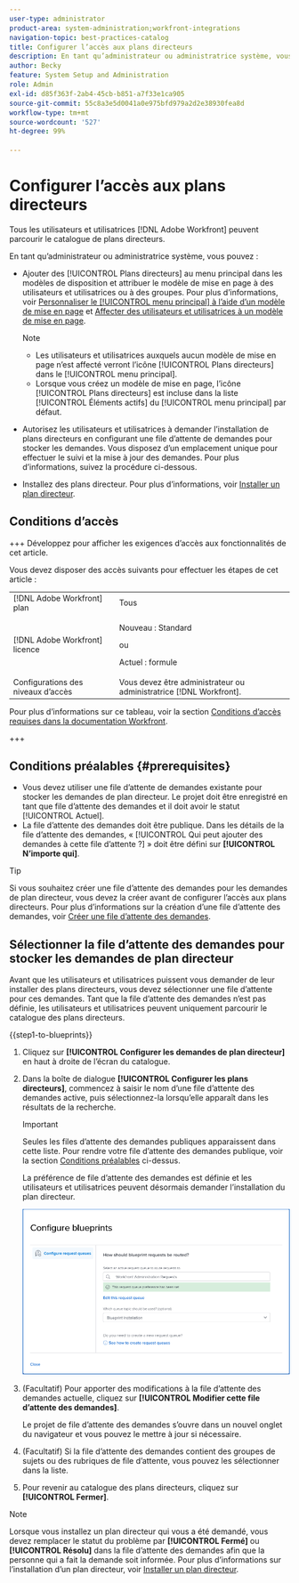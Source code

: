 ```yaml
---
user-type: administrator
product-area: system-administration;workfront-integrations
navigation-topic: best-practices-catalog
title: Configurer l’accès aux plans directeurs
description: En tant qu’administrateur ou administratrice système, vous pouvez autoriser les utilisateurs et utilisatrices à demander l’installation de plans directeurs en configurant une file d’attente de demandes pour stocker les demandes. Vous disposez d’un emplacement unique pour effectuer le suivi et la mise à jour des demandes.
author: Becky
feature: System Setup and Administration
role: Admin
exl-id: d85f363f-2ab4-45cb-b851-a7f33e1ca905
source-git-commit: 55c8a3e5d0041a0e975bfd979a2d2e38930fea8d
workflow-type: tm+mt
source-wordcount: '527'
ht-degree: 99%

---
```


# Configurer l’accès aux plans directeurs

Tous les utilisateurs et utilisatrices [!DNL Adobe Workfront] peuvent parcourir le catalogue de plans directeurs.

En tant qu’administrateur ou administratrice système, vous pouvez :

* Ajouter des [!UICONTROL Plans directeurs] au menu principal dans les modèles de disposition et attribuer le modèle de mise en page à des utilisateurs et utilisatrices ou à des groupes. Pour plus d’informations, voir [Personnaliser le [!UICONTROL menu principal] à l’aide d’un modèle de mise en page](/help/quicksilver/administration-and-setup/customize-workfront/use-layout-templates/customize-main-menu.md) et [Affecter des utilisateurs et utilisatrices à un modèle de mise en page](/help/quicksilver/administration-and-setup/customize-workfront/use-layout-templates/assign-users-to-layout-template.md).

  >[!NOTE]
  >
  >* Les utilisateurs et utilisatrices auxquels aucun modèle de mise en page n’est affecté verront l’icône [!UICONTROL Plans directeurs] dans le [!UICONTROL menu principal].
  >* Lorsque vous créez un modèle de mise en page, l’icône [!UICONTROL Plans directeurs] est incluse dans la liste [!UICONTROL Éléments actifs] du [!UICONTROL menu principal] par défaut.


* Autorisez les utilisateurs et utilisatrices à demander l’installation de plans directeurs en configurant une file d’attente de demandes pour stocker les demandes. Vous disposez d’un emplacement unique pour effectuer le suivi et la mise à jour des demandes. Pour plus d’informations, suivez la procédure ci-dessous.
* Installez des plans directeur. Pour plus d’informations, voir [Installer un plan directeur](../../administration-and-setup/blueprints/blueprints-install.md).

## Conditions d’accès

+++ Développez pour afficher les exigences d’accès aux fonctionnalités de cet article.

Vous devez disposer des accès suivants pour effectuer les étapes de cet article :

<table style="table-layout:auto"> 
 <col> 
 <col> 
 <tbody> 
  <tr> 
   <td role="rowheader">[!DNL Adobe Workfront] plan</td> 
   <td>Tous</td> 
  </tr> 
  <tr> 
   <td role="rowheader">[!DNL Adobe Workfront] licence</td> 
   <td>
   <p>Nouveau : Standard</p>
   <p>ou</p>
   <p>Actuel : formule</p></td> 
  </tr> 
  <tr> 
   <td role="rowheader">Configurations des niveaux d’accès</td> 
   <td>Vous devez être administrateur ou administratrice [!DNL Workfront]. </td> 
  </tr> 
 </tbody> 
</table>

Pour plus d’informations sur ce tableau, voir la section [Conditions d’accès requises dans la documentation Workfront](/help/quicksilver/administration-and-setup/add-users/access-levels-and-object-permissions/access-level-requirements-in-documentation.md).

+++

## Conditions préalables {#prerequisites}

* Vous devez utiliser une file d’attente de demandes existante pour stocker les demandes de plan directeur. Le projet doit être enregistré en tant que file d’attente des demandes et il doit avoir le statut [!UICONTROL Actuel].
* La file d’attente des demandes doit être publique. Dans les détails de la file d’attente des demandes, « [!UICONTROL Qui peut ajouter des demandes à cette file d’attente ?] » doit être défini sur **[!UICONTROL N’importe qui]**.

>[!TIP]
>
>Si vous souhaitez créer une file d’attente des demandes pour les demandes de plan directeur, vous devez la créer avant de configurer l’accès aux plans directeurs. Pour plus d’informations sur la création d’une file d’attente des demandes, voir [Créer une file d’attente des demandes](../../manage-work/requests/create-and-manage-request-queues/create-request-queue.md).

## Sélectionner la file d’attente des demandes pour stocker les demandes de plan directeur

Avant que les utilisateurs et utilisatrices puissent vous demander de leur installer des plans directeurs, vous devez sélectionner une file d’attente pour ces demandes. Tant que la file d’attente des demandes n’est pas définie, les utilisateurs et utilisatrices peuvent uniquement parcourir le catalogue des plans directeurs.

{{step1-to-blueprints}}

1. Cliquez sur **[!UICONTROL Configurer les demandes de plan directeur]** en haut à droite de l’écran du catalogue.

   <!--
   <li value="3" data-mc-conditions="QuicksilverOrClassic.Draft mode"> <p>In the <strong>Configure blueprints</strong> dialog, ensure that the <strong>Configure request queues</strong> tab is selected.</p> </li>
   -->

1. Dans la boîte de dialogue **[!UICONTROL Configurer les plans directeurs]**, commencez à saisir le nom d’une file d’attente des demandes active, puis sélectionnez-la lorsqu’elle apparaît dans les résultats de la recherche.

   >[!IMPORTANT]
   >
   >Seules les files d’attente des demandes publiques apparaissent dans cette liste. Pour rendre votre file d’attente des demandes publique, voir la section [Conditions préalables](#prerequisites) ci-dessus.

   La préférence de file d’attente des demandes est définie et les utilisateurs et utilisatrices peuvent désormais demander l’installation du plan directeur.

   ![Configurer une file d’attente des demandes](assets/Blueprints_access_setup_request_queue.png)

1. (Facultatif) Pour apporter des modifications à la file d’attente des demandes actuelle, cliquez sur **[!UICONTROL Modifier cette file d’attente des demandes]**.

   Le projet de file d’attente des demandes s’ouvre dans un nouvel onglet du navigateur et vous pouvez le mettre à jour si nécessaire.

1. (Facultatif) Si la file d’attente des demandes contient des groupes de sujets ou des rubriques de file d’attente, vous pouvez les sélectionner dans la liste.
1. Pour revenir au catalogue des plans directeurs, cliquez sur **[!UICONTROL Fermer]**.

>[!NOTE]
>
>Lorsque vous installez un plan directeur qui vous a été demandé, vous devez remplacer le statut du problème par **[!UICONTROL Fermé]** ou **[!UICONTROL Résolu]** dans la file d’attente des demandes afin que la personne qui a fait la demande soit informée. Pour plus d’informations sur l’installation d’un plan directeur, voir [Installer un plan directeur](../../administration-and-setup/blueprints/blueprints-install.md).

